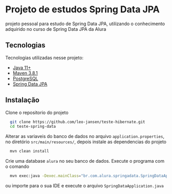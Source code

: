 # Projeto de estudos Spring Data JPA 
projeto pessoal para estudo de Spring Data JPA, utilizando o conhecimento adquirido no curso de Spring Data JPA da Alura

## Tecnologias 

Tecnologias utilizadas nesse projeto:
* [Java 11+](https://www.oracle.com/br/java/technologies/javase-downloads.html)
* [Maven 3.8.1](https://maven.apache.org/download.cgi)
* [PostgreSQL](https://www.postgresql.org/download/)
* [Spring Data JPA](https://spring.io/projects/spring-data-jpa)

## Instalação 
Clone o repositorio do projeto 
```bash 
  git clone https://github.com/leo-jansen/teste-hibernate.git
  cd teste-spring-data
```
Alterar as variaveis do banco de dados no arquivo ``application.properties``, no diretório `src/main/resources/`, 
depois instale as dependencias do projeto
```bash 
  mvn clean install
```
Crie uma database `alura` no seu banco de dados. Execute o programa com o comando  
```bash 
  mvn exec:java -Dexec.mainClass="br.com.alura.springadata.SpringDataApplication" 
```
ou importe para o sua IDE e execute o arquivo `SpringDataApplication.java`
